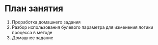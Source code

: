 # План занятия

01. Проработка домашнего задания
02. Разбор использования булевого параметра для изменения логики процесса в методе
03. Домашнее задание
